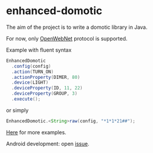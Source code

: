 enhanced-domotic
================
The aim of the project is to write a domotic library in Java.

For now, only [OpenWebNet](http://www.myopen-legrandgroup.com/resources/own_protocol/default.aspx) protocol is supported.

Example with fluent syntax
```java
EnhancedDomotic
  .config(config)
  .action(TURN_ON)
  .actionProperty(DIMER, 80)
  .device(LIGHT)
  .deviceProperty(ID, 11, 22)
  .deviceProperty(GROUP, 3)
  .execute();
```
or simply
```java  
EnhancedDomotic.<String>raw(config, "*1*1*21##");
```

[Here](https://github.com/niqdev/enhanced-domotic/tree/master/enhanced-domotic-lib/src/test/java/com/enhanced/domotic/openwebnet) for more examples.

Android development: open [issue](https://github.com/niqdev/enhanced-domotic/issues/1).
